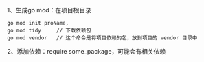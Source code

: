 1、生成go mod：在项目根目录

```
go mod init proName, 
go mod tidy		// 下载依赖包
go mod vendor	// 这个命令是将项目依赖的包，放到项目的 vendor 目录中
```





2、添加依赖：require some_package，可能会有相关依赖

